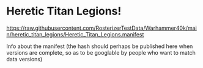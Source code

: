 # Heretic Titan Legions!

https://raw.githubusercontent.com/RosterizerTestData/Warhammer40k/main/heretic_titan_legions/Heretic_Titan_Legions.manifest

Info about the manifest (the hash should perhaps be published here when versions are complete, so as to be googlable by people who want to match data versions)
